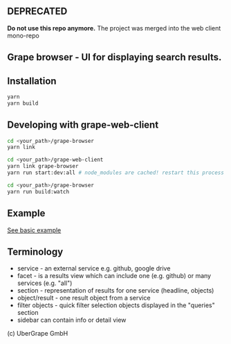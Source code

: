 ## DEPRECATED

**Do not use this repo anymore.** The project was merged into the web client mono-repo

## Grape browser - UI for displaying search results.

## Installation

```bash
yarn
yarn build
```

## Developing with grape-web-client

```sh
cd <your_path>/grape-browser
yarn link

cd <your_path>/grape-web-client
yarn link grape-browser
yarn run start:dev:all # node_modules are cached! restart this process if it was already running

cd <your_path>/grape-browser
yarn run build:watch
```

## Example

[See basic example](examples/basic/index.html)

## Terminology

- service - an external service e.g. github, google drive
- facet - is a results view which can include one (e.g. github) or many services (e.g. "all")
- section - representation of results for one service (headline, objects)
- object/result - one result object from a service
- filter objects - quick filter selection objects displayed in the "queries" section
- sidebar can contain info or detail view

(c) UberGrape GmbH
